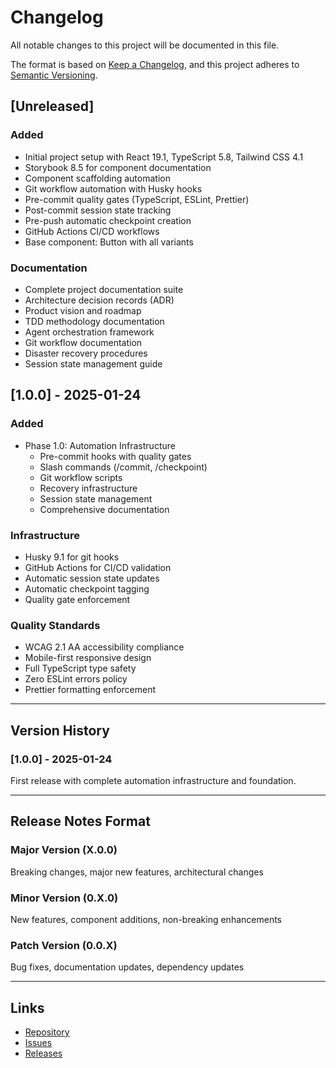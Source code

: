 # Changelog

All notable changes to this project will be documented in this file.

The format is based on [Keep a Changelog](https://keepachangelog.com/en/1.0.0/),
and this project adheres to [Semantic Versioning](https://semver.org/spec/v2.0.0.html).

## [Unreleased]

### Added

- Initial project setup with React 19.1, TypeScript 5.8, Tailwind CSS 4.1
- Storybook 8.5 for component documentation
- Component scaffolding automation
- Git workflow automation with Husky hooks
- Pre-commit quality gates (TypeScript, ESLint, Prettier)
- Post-commit session state tracking
- Pre-push automatic checkpoint creation
- GitHub Actions CI/CD workflows
- Base component: Button with all variants

### Documentation

- Complete project documentation suite
- Architecture decision records (ADR)
- Product vision and roadmap
- TDD methodology documentation
- Agent orchestration framework
- Git workflow documentation
- Disaster recovery procedures
- Session state management guide

## [1.0.0] - 2025-01-24

### Added

- Phase 1.0: Automation Infrastructure
  - Pre-commit hooks with quality gates
  - Slash commands (/commit, /checkpoint)
  - Git workflow scripts
  - Recovery infrastructure
  - Session state management
  - Comprehensive documentation

### Infrastructure

- Husky 9.1 for git hooks
- GitHub Actions for CI/CD validation
- Automatic session state updates
- Automatic checkpoint tagging
- Quality gate enforcement

### Quality Standards

- WCAG 2.1 AA accessibility compliance
- Mobile-first responsive design
- Full TypeScript type safety
- Zero ESLint errors policy
- Prettier formatting enforcement

---

## Version History

### [1.0.0] - 2025-01-24

First release with complete automation infrastructure and foundation.

---

## Release Notes Format

### Major Version (X.0.0)

Breaking changes, major new features, architectural changes

### Minor Version (0.X.0)

New features, component additions, non-breaking enhancements

### Patch Version (0.0.X)

Bug fixes, documentation updates, dependency updates

---

## Links

- [Repository](https://github.com/jcmrs/ui-library)
- [Issues](https://github.com/jcmrs/ui-library/issues)
- [Releases](https://github.com/jcmrs/ui-library/releases)

